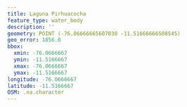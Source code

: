 ```yaml
---
title: Laguna Pirhuacocha
feature_type: water_body
description: ''
geometry: POINT (-76.06666665607838 -11.51666666508545)
geo_error: 1856.0
bbox:
  xmin: -76.0666667
  ymin: -11.5166667
  xmax: -76.0666667
  ymax: -11.5166667
longitude: -76.0666667
latitude: -11.5166667
OSM: .na.character
---
```

